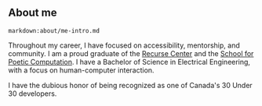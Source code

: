 ## About me

`markdown:about/me-intro.md`

Throughout my career, I have focused on accessibility, mentorship, and community. I am a proud graduate of the [Recurse Center](https://www.recurse.com/scout/click?t=4bdcd56dfdb6c80c7832262c0bb8007b) and the [School for Poetic Computation](http://sfpc.io/). I have a Bachelor of Science in Electrical Engineering, with a focus on human-computer interaction.

I have the dubious honor of being recognized as one of Canada's 30 Under 30 developers.
